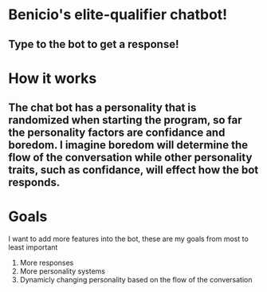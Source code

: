 # Benicio's elite-qualifier chatbot! #
Type to the bot to get a response!
------------------------
# How it works #
The chat bot has a personality that is randomized when starting the program, so far the personality factors are confidance and boredom.
I imagine boredom will determine the flow of the conversation while other personality traits, such as confidance, will effect how the bot responds.
-------------------------
# Goals #
I want to add more features into the bot, these are my goals from most to least important
<ol start="1">
 <li>More responses</li>
 <li>More personality systems</li>
 <li>Dynamicly changing personality based on the flow of the conversation</li>
</ol>
